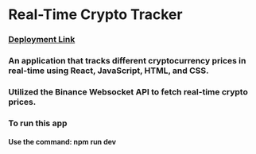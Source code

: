 # Real-Time Crypto Tracker
### [Deployment Link](https://real-time-crypto-tracker.vercel.app/)

### An application that tracks different cryptocurrency prices in real-time using React, JavaScript, HTML, and CSS. 
### Utilized the Binance Websocket API to fetch real-time crypto prices.
### To run this app 
#### Use the command: npm run dev
